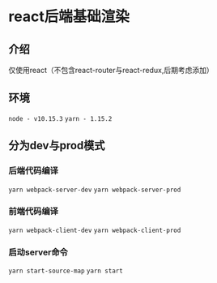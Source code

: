 # react后端基础渲染

## 介绍

  仅使用react（不包含react-router与react-redux,后期考虑添加）

## 环境

  `node - v10.15.3`
  `yarn - 1.15.2`
  
## 分为dev与prod模式

### 后端代码编译
  
  `yarn webpack-server-dev`
  `yarn webpack-server-prod`

### 前端代码编译
  
  `yarn webpack-client-dev`
  `yarn webpack-client-prod`

### 启动server命令

  `yarn start-source-map`
  `yarn start`
